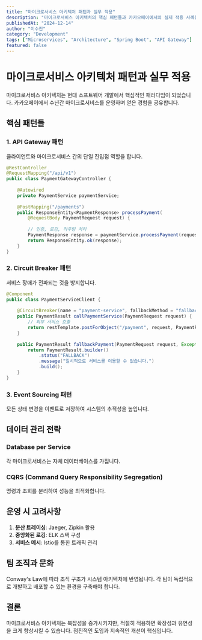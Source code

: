 ```yaml
---
title: "마이크로서비스 아키텍처 패턴과 실무 적용"
description: "마이크로서비스 아키텍처의 핵심 패턴들과 카카오페이에서의 실제 적용 사례를 소개합니다."
publishedAt: "2024-12-14"
author: "이수진"
category: "Development"
tags: ["Microservices", "Architecture", "Spring Boot", "API Gateway"]
featured: false
---
```


# 마이크로서비스 아키텍처 패턴과 실무 적용

마이크로서비스 아키텍처는 현대 소프트웨어 개발에서 핵심적인 패러다임이 되었습니다. 카카오페이에서 수년간 마이크로서비스를 운영하며 얻은 경험을 공유합니다.

## 핵심 패턴들

### 1. API Gateway 패턴
클라이언트와 마이크로서비스 간의 단일 진입점 역할을 합니다.

```java
@RestController
@RequestMapping("/api/v1")
public class PaymentGatewayController {
    
    @Autowired
    private PaymentService paymentService;
    
    @PostMapping("/payments")
    public ResponseEntity<PaymentResponse> processPayment(
        @RequestBody PaymentRequest request) {
        
        // 인증, 로깅, 라우팅 처리
        PaymentResponse response = paymentService.processPayment(request);
        return ResponseEntity.ok(response);
    }
}
```

### 2. Circuit Breaker 패턴
서비스 장애가 전파되는 것을 방지합니다.

```java
@Component
public class PaymentServiceClient {
    
    @CircuitBreaker(name = "payment-service", fallbackMethod = "fallbackPayment")
    public PaymentResult callPaymentService(PaymentRequest request) {
        // 외부 서비스 호출
        return restTemplate.postForObject("/payment", request, PaymentResult.class);
    }
    
    public PaymentResult fallbackPayment(PaymentRequest request, Exception ex) {
        return PaymentResult.builder()
            .status("FALLBACK")
            .message("일시적으로 서비스를 이용할 수 없습니다.")
            .build();
    }
}
```

### 3. Event Sourcing 패턴
모든 상태 변경을 이벤트로 저장하여 시스템의 추적성을 높입니다.

## 데이터 관리 전략

### Database per Service
각 마이크로서비스는 자체 데이터베이스를 가집니다.

### CQRS (Command Query Responsibility Segregation)
명령과 조회를 분리하여 성능을 최적화합니다.

## 운영 시 고려사항

1. **분산 트레이싱**: Jaeger, Zipkin 활용
2. **중앙화된 로깅**: ELK 스택 구성
3. **서비스 메시**: Istio를 통한 트래픽 관리

## 팀 조직과 문화

Conway's Law에 따라 조직 구조가 시스템 아키텍처에 반영됩니다. 각 팀이 독립적으로 개발하고 배포할 수 있는 환경을 구축해야 합니다.

## 결론

마이크로서비스 아키텍처는 복잡성을 증가시키지만, 적절히 적용하면 확장성과 유연성을 크게 향상시킬 수 있습니다. 점진적인 도입과 지속적인 개선이 핵심입니다.